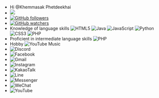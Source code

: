 - Hi @Khemmasak Phetdeekhai 
- ![](https://komarev.com/ghpvc/?username=khemmasak-github-username&color=green)
- [![GitHub followers](https://img.shields.io/github/followers/Naereen.svg?style=social&label=Follow&maxAge=2592000)](https://github.com/Naereen?tab=followers)
- [![GitHub watchers](https://img.shields.io/github/watchers/Naereen/StrapDown.js.svg?style=social&label=Watch&maxAge=2592000)](https://GitHub.com/Naereen/StrapDown.js/watchers/)
- Knowledge of language skills ![HTML5](https://img.shields.io/badge/html5-%23E34F26.svg?style=for-the-badge&logo=html5&logoColor=white) ![Java](https://img.shields.io/badge/java-%23ED8B00.svg?style=for-the-badge&logo=java&logoColor=white) ![JavaScript](https://img.shields.io/badge/javascript-%23323330.svg?style=for-the-badge&logo=javascript&logoColor=%23F7DF1E) ![Python](https://img.shields.io/badge/python-3670A0?style=for-the-badge&logo=python&logoColor=ffdd54) ![CSS3](https://img.shields.io/badge/css3-%231572B6.svg?style=for-the-badge&logo=css3&logoColor=white) ![PHP](https://img.shields.io/badge/php-%23777BB4.svg?style=for-the-badge&logo=php&logoColor=white)
- Proficient in intermediate language skills ![PHP](https://img.shields.io/badge/php-%23777BB4.svg?style=for-the-badge&logo=php&logoColor=white)
- Hobby ![YouTube Music](https://img.shields.io/badge/YouTube_Music-FF0000?style=for-the-badge&logo=youtube-music&logoColor=white)
- ![Discord](https://img.shields.io/badge/%3CServer%3E-%237289DA.svg?style=for-the-badge&logo=discord&logoColor=white)
- ![Facebook](https://img.shields.io/badge/Facebook-%231877F2.svg?style=for-the-badge&logo=Facebook&logoColor=white)
- ![Gmail](https://img.shields.io/badge/Gmail-D14836?style=for-the-badge&logo=gmail&logoColor=white)
- ![Instagram](https://img.shields.io/badge/Instagram-%23E4405F.svg?style=for-the-badge&logo=Instagram&logoColor=white)
- ![KakaoTalk](https://img.shields.io/badge/kakaotalk-ffcd00.svg?style=for-the-badge&logo=kakaotalk&logoColor=000000)
- ![Line](https://img.shields.io/badge/Line-00C300?style=for-the-badge&logo=line&logoColor=white)
- ![Messenger](https://img.shields.io/badge/Messenger-00B2FF?style=for-the-badge&logo=messenger&logoColor=white)
- ![WeChat](https://img.shields.io/badge/WeChat-07C160?style=for-the-badge&logo=wechat&logoColor=white)
- ![YouTube](https://img.shields.io/badge/YouTube-%23FF0000.svg?style=for-the-badge&logo=YouTube&logoColor=white)







<!---
Khemmasak/Khemmasak is a ✨ special ✨ repository because its `README.md` (this file) appears on your GitHub profile.
You can click the Preview link to take a look at your changes.
--->
